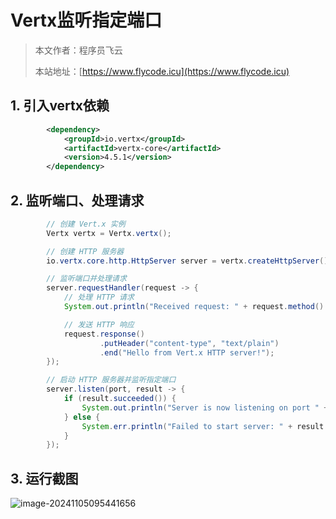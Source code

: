 # Vertx监听指定端口
> 本文作者：程序员飞云
>
> 本站地址：[https://www.flycode.icu](https://www.flycode.icu)



## 1. 引入vertx依赖

```xml
        <dependency>
            <groupId>io.vertx</groupId>
            <artifactId>vertx-core</artifactId>
            <version>4.5.1</version>
        </dependency>
```

## 2. 监听端口、处理请求

```java
        // 创建 Vert.x 实例
        Vertx vertx = Vertx.vertx();

        // 创建 HTTP 服务器
        io.vertx.core.http.HttpServer server = vertx.createHttpServer();

        // 监听端口并处理请求
        server.requestHandler(request -> {
            // 处理 HTTP 请求
            System.out.println("Received request: " + request.method() + " " + request.uri());

            // 发送 HTTP 响应
            request.response()
                    .putHeader("content-type", "text/plain")
                    .end("Hello from Vert.x HTTP server!");
        });

        // 启动 HTTP 服务器并监听指定端口
        server.listen(port, result -> {
            if (result.succeeded()) {
                System.out.println("Server is now listening on port " + port);
            } else {
                System.err.println("Failed to start server: " + result.cause());
            }
        });
```

## 3. 运行截图

![image-20241105095441656](http://cdn.flycode.icu/codeCenterImg/image-20241105095441656.png)
